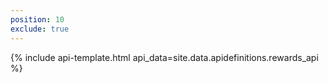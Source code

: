 ```yaml
---
position: 10
exclude: true
---
```


{% include api-template.html api_data=site.data.apidefinitions.rewards_api %}
